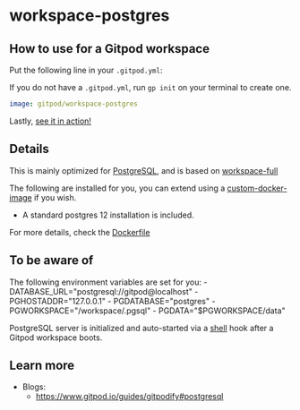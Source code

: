 # workspace-postgres

## How to use for a Gitpod workspace

Put the following line in your `.gitpod.yml`:

If you do not have a `.gitpod.yml`, run `gp init` on your terminal to create one.

```yaml
image: gitpod/workspace-postgres
```

Lastly, [see it in action!](https://www.gitpod.io/docs/introduction/learn-gitpod/gitpod-yaml#see-it-in-action)

## Details

This is mainly optimized for [PostgreSQL](https://www.postgresql.org/), and is based on [workspace-full](../README.md#workspace-full)

The following are installed for you, you can extend using a [custom-docker-image](https://www.gitpod.io/docs/configure/workspaces/workspace-image#configure-a-custom-dockerfile) if you wish.

- A standard postgres 12 installation is included.

For more details, check the [Dockerfile](./Dockerfile)

## To be aware of

The following environment variables are set for you:
	- DATABASE_URL="postgresql://gitpod@localhost"
	- PGHOSTADDR="127.0.0.1"
	- PGDATABASE="postgres"
	- PGWORKSPACE="/workspace/.pgsql"
	- PGDATA="$PGWORKSPACE/data"

PostgreSQL server is initialized and auto-started via a [shell](./Dockerfile#L19) hook after a Gitpod workspace boots.

## Learn more

- Blogs:
    - https://www.gitpod.io/guides/gitpodify#postgresql
